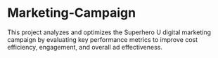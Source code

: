 # Marketing-Campaign
This project analyzes and optimizes the Superhero U digital marketing campaign by evaluating key performance metrics to improve cost efficiency, engagement, and overall ad effectiveness.
